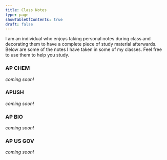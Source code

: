 ```yaml
---
title: Class Notes
type: page
showTableOfContents: true
draft: false
---
```

I am an individual who enjoys taking personal notes during class and decorating them to have a complete piece of study material afterwards. Below are some of the notes I have taken in some of my classes. Feel free to use them to help you study.
### AP CHEM
*coming soon!*

### APUSH
*coming soon!*

### AP BIO
*coming soon!*

### AP US GOV
*coming soon!*

